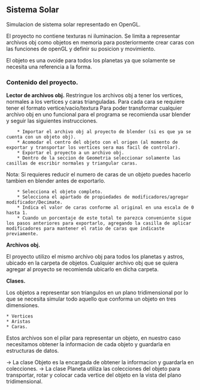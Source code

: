 ## Sistema Solar
Simulacion de sistema solar representado en OpenGL. 

El proyecto no contiene texturas ni iluminacion. 
Se limita a representar archivos obj como objetos en memoria para posteriormente crear caras con las funciones de openGL y definir su posicion y movimiento.

El objeto es una ovoide para todos los planetas ya que solamente se necesita una referencia a la forma. 

### Contenido del proyecto.

**Lector de archivos obj.**
Restringue los archivos obj a tener los vertices, normales a los vertices y caras trianguladas.
Para cada cara se requiere tener el formato vertice/vacio/textura
Para poder transformar cualquier archivo obj en uno funcional para el programa se recomienda usar blender y seguir las siguientes instrucciones. 
	
        * Importar el archivo obj al proyecto de blender (si es que ya se cuenta con un objeto obj).
        * Acomodar el centro del objeto con el origen (al momento de exportar y transportar los vertices sera mas facil de controlar).
        * Exportar el proyecto a un archivo obj. 
        * Dentro de la seccion de Geometria seleccionar solamente las casillas de escribir normales y triangular caras.
   
Nota: Si requieres reducir el numero de caras de un objeto puedes hacerlo tambien en blender antes de exportarlo.

        * Selecciona el objeto completo.
        * Selecciona el apartado de propiedades de modificadores/agregar modificador/Decimate.
        * Indica el valor de caras conforme al original en una escala de 0 hasta 1.
        * Cuando un porcentaje de este total te parezca conveniente sigue los pasos anteriores para exportarlo, agregando la casilla de aplicar modificadores para mantener el ratio de caras que indicaste previamente.
				
**Archivos obj.**

El proyecto utilizo el mismo archivo obj para todos los planetas y astros, ubicado en la carpeta de objetos.
Cualquier archivo obj que se quiera agregar al proyecto se recomienda ubicarlo en dicha carpeta.
	
**Clases.**

Los objetos a representar son triangulos en un plano tridimensional por lo que se necesita simular todo aquello que conforma un objeto en tres dimensiones.

	* Vertices
	* Aristas
	* Caras.
	
Estos archivos son el pilar para representar un objeto, en nuestro caso necesitamos obtener la informacion de cada objeto y guardarla en estructuras de datos.

-> La clase Objeto es la encargada de obtener la informacion y guardarla en colecciones.
-> La clase Planeta utiliza las colecciones del objeto para transportar, rotar y colocar cada vertice del objeto en la vista del plano tridimensional.
	

